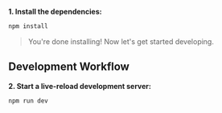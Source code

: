 **1. Install the dependencies:**

```sh
npm install
```

> You're done installing! Now let's get started developing.



## Development Workflow


**2. Start a live-reload development server:**

```sh
npm run dev
```
